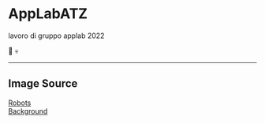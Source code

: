 # AppLabATZ
lavoro di gruppo applab 2022




🦍
💀



___
## Image Source

[Robots](https://www.freepik.com/free-vector/bundle-robots-cyborg-set-icons_5754054.htm#query=robot&position=8&from_view=search)   
[Background](https://www.freepik.com/free-vector/interior-living-room-with-tv-night_8433564.htm#query=home%20background&from_query=casa%20background&position=19&from_view=search)
